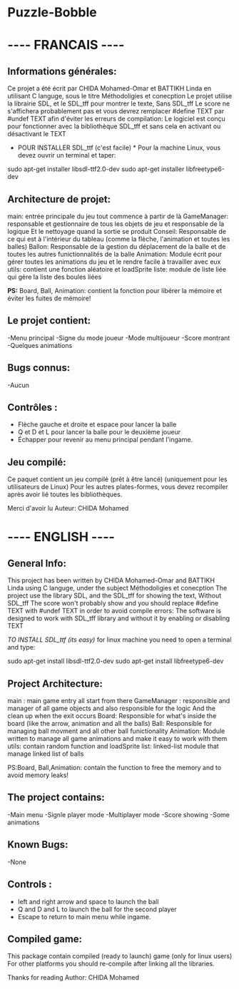 # Puzzle-Bobble
# ---- FRANCAIS ----

## Informations générales:
Ce projet a été écrit par CHIDA Mohamed-Omar et BATTIKH Linda en utilisant C languge,
sous le titre Méthodoligies et conecption
Le projet utilise la librairie SDL, et le SDL_tff pour montrer le texte,
Sans SDL_tff Le score ne s'affichera probablement pas et vous devrez remplacer #define TEXT par
#undef TEXT afin d'éviter les erreurs de compilation:
Le logiciel est conçu pour fonctionner avec la bibliothèque SDL_tff et sans cela en activant ou désactivant le TEXT

* POUR INSTALLER SDL_ttf (c'est facile) *
Pour la machine Linux, vous devez ouvrir un terminal et taper:

sudo apt-get installer libsdl-ttf2.0-dev
sudo apt-get installer libfreetype6-dev

## Architecture de projet:
main: entrée principale du jeu tout commence à partir de là
GameManager: responsable et gestionnaire de tous les objets de jeu et responsable de la logique
Et le nettoyage quand la sortie se produit
Conseil: Responsable de ce qui est à l'intérieur du tableau (comme la flèche, l'animation et toutes les balles)
Ballon: Responsable de la gestion du déplacement de la balle et de toutes les autres funictionnalités de la balle
Animation: Module écrit pour gérer toutes les animations du jeu et le rendre facile à travailler avec eux
utils: contient une fonction aléatoire et loadSprite
liste: module de liste liée qui gère la liste des boules liées

**PS:** Board, Ball, Animation: contient la fonction pour libérer la mémoire et éviter les fuites de mémoire!

## Le projet contient:
-Menu principal
-Signe du mode joueur
-Mode multijoueur
-Score montrant
-Quelques animations

##  Bugs connus:
-Aucun

## Contrôles :
- Flèche gauche et droite et espace pour lancer la balle
- Q et D et L pour lancer la balle pour le deuxième joueur
- Échapper pour revenir au menu principal pendant l'ingame.

## Jeu compilé:
Ce paquet contient un jeu compilé (prêt à être lancé) (uniquement pour les utilisateurs de Linux)
Pour les autres plates-formes, vous devez recompiler après avoir lié toutes les bibliothèques.

Merci d'avoir lu
Auteur: CHIDA Mohamed

# ---- ENGLISH ----

## General Info:
This project has been written by CHIDA Mohamed-Omar and BATTIKH Linda using C languge,
under the subject Méthodoligies et conecption
The project use the library SDL, and the SDL_tff for showing the text,
Without SDL_tff The score won't probably show and you should replace #define TEXT with
#undef TEXT in order to avoid compile errors:
The software is designed to work with SDL_tff library and without it by enabling or disabling TEXT

*TO INSTALL SDL_ttf (its easy)*
for linux machine you need to open a terminal and type:
	
sudo apt-get install libsdl-ttf2.0-dev
sudo apt-get install libfreetype6-dev

## Project Architecture:
main : main game entry all start from there
GameManager : responsible and manager of all game objects and also responsible for the logic
	And the clean up when the exit occurs
Board: Responsible for what's inside the board (like the arrow, animation and all the balls)
Ball: Responsible for managing ball movment and all other ball funictionality
Animation: Module written to manage all game animations and make it easy to work with them
utils: contain random function and loadSprite
list: linked-list module that manage linked list of balls

PS:Board, Ball,Animation: contain the function to free the memory and to avoid memory leaks!

## The project contains:
-Main menu
-Signle player mode
-Multiplayer mode
-Score showing
-Some animations

## Known Bugs:
-None

## Controls : 
- left and right arrow and space to launch the ball
- Q and D and L to launch the ball for the second player
- Escape to return to main menu while ingame.

## Compiled game:
This package contain compiled (ready to launch) game (only for linux users)
For other platforms you should re-compile after linking all the libraries.

Thanks for reading
Author: CHIDA Mohamed
